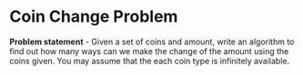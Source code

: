 # Coin Change Problem
**Problem statement** - Given a set of coins and amount, write an algorithm to find out how many ways can we make the change of the amount using the coins given. You may assume that the each coin type is infinitely available.